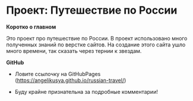# Проект: Путешествие по России

**Коротко о главном**

Это проект про путешествие по России. 
В проект использовано много полученных знаний по верстке сайтов. На создание этого сайта ушло много времени, так сказать через тернии к звездам.

**GitHub**

* Ловите ссылочку на GitHubPages (https://angelikusya.github.io/russian-travel/)

* Буду крайне признательна за подробные комментарии! 

